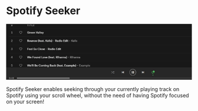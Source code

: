 # Spotify Seeker
![](spotify-seeker.gif)

Spotify Seeker enables seeking through your currently playing track on Spotify using your scroll wheel, without the need of having Spotify focused on your screen!
